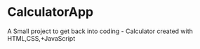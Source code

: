 # CalculatorApp
A Small project to get back into coding - Calculator created with HTML,CSS,+JavaScript
